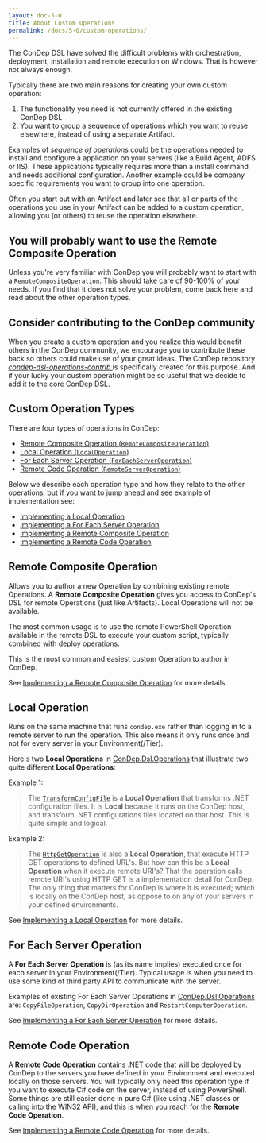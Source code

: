 ```yaml
---
layout: doc-5-0
title: About Custom Operations
permalink: /docs/5-0/custom-operations/
---
```


The ConDep DSL have solved the difficult problems with orchestration, deployment,
installation and remote execution on Windows. That is however not always enough.

Typically there are two main reasons for creating your own custom operation:

1. The functionality you need is not currently offered in the existing ConDep
DSL
2. You want to group a sequence of operations which you want to reuse elsewhere,
instead of using a separate Artifact.

Examples of *sequence of operations* could be the operations needed to
install and configure a application on your servers (like a Build Agent, ADFS or
IIS). These applications typically requires more than a install command and
needs additional configuration. Another example could be company specific
requirements you want to group into one operation.

Often you start out with an Artifact and later see that all or parts of the
operations you use in your Artifact can be added to a custom operation, allowing
you (or others) to reuse the operation elsewhere.

<div class="note info">
    <h2>You will probably want to use the Remote Composite Operation</h2>
    <p>
        Unless you're very familiar with ConDep you will probably want to start
        with a <code>RemoteCompositeOperation</code>. This should take care of
        90-100% of your needs. If you find that it does not solve your problem,
        come back here and read about the other operation types.
    </p>
</div>

<div class="note info">
    <h2>
        Consider contributing to the ConDep community
    </h2>
    <p>
        When you create a custom operation and you realize this would benefit others
        in the ConDep community, we encourage you to contribute these back
        so others could make use of your great ideas. The ConDep repository
        <a href="https://github.com/condep/condep-dsl-operations-contrib">
            <i>condep-dsl-operations-contrib</i>
        </a> is specifically created for this purpose. And if your lucky your
        custom operation might be so useful that we decide to add it to the
        core ConDep DSL.
    </p>
</div>

## Custom Operation Types

There are four types of operations in ConDep:

* [Remote Composite Operation (`RemoteCompositeOperation`)](#remote-composite-operation)
* [Local Operation (`LocalOperation`)](#local-operation)
* [For Each Server Operation (`ForEachServerOperation`)](#for-each-server-operation)
* [Remote Code Operation (`RemoteServerOperation`)](#remote-code-operation)

Below we describe each operation type and how they relate to the other
operations, but if you want to jump ahead and see example of implementation see:

* [Implementing a Local Operation](../local-operation/)
* [Implementing a For Each Server Operation](../for-each-server-operation/)
* [Implementing a Remote Composite Operation](../remote-composite-operation)
* [Implementing a Remote Code Operation](../remote-server-operation/)

<a name="local-operation"></a>

## Remote Composite Operation

Allows you to author a new Operation by combining existing remote Operations. A
**Remote Composite Operation** gives you access to ConDep's DSL for remote
Operations (just like Artifacts). Local Operations will not be available.

The most common usage is to use the remote PowerShell Operation available in the
remote DSL to execute your custom script, typically combined with deploy
operations.

This is the most common and easiest custom Operation to author in ConDep.

See [Implementing a Remote Composite Operation](../remote-composite-operation)
for more details.

## Local Operation

Runs on the same machine that runs `condep.exe` rather than logging in to a
remote server to run the operation. This also means it only runs once and
not for every server in your Environment(/Tier).

Here's two **Local Operations** in [ConDep.Dsl.Operations](https://github.com/condep/condep-dsl-operations)
that illustrate two quite different **Local Operations**:

Example 1:

> The [`TransformConfigFile`](https://github.com/condep/condep-dsl-operations/blob/master/src/ConDep.Dsl.Operations/Local/TransformConfig/TransformConfigOperation.cs)
> is a **Local Operation** that transforms .NET configuration files. It is **Local**
> because it runs on the ConDep host, and transform .NET configurations files located
> on that host. This is quite simple and logical.

Example 2:

> The [`HttpGetOperation`](https://github.com/condep/condep-dsl-operations/blob/master/src/ConDep.Dsl.Operations/Local/WebRequest/HttpGetOperation.cs)
> is also a **Local Operation**, that execute HTTP GET operations to defined URL's.
> But how can this be a **Local Operation** when it execute remote URI's? That the
> operation calls remote URI's using HTTP GET is a implementation detail for ConDep.
> The only thing that matters for ConDep is where it is executed; which is locally on
> the ConDep host, as oppose to on any of your servers in your defined environments.

See [Implementing a Local Operation](../local-operation/) for more details.

<a name="for-each-server-operation"></a>

## For Each Server Operation

A **For Each Server Operation** is (as its name implies) executed once for each
server in your Environment(/Tier). Typical usage is when you need to use some kind of
third party API to communicate with the server.

Examples of existing For Each Server Operations in [ConDep.Dsl.Operations](https://github.com/condep/condep-dsl-operations)
are: `CopyFileOperation`, `CopyDirOperation` and `RestartComputerOperation`.

See [Implementing a For Each Server Operation](../for-each-server-operation/) for
more details.

<a name="remote-code-operation"></a>

## Remote Code Operation

A **Remote Code Operation** contains .NET code that will be deployed by ConDep
to the servers you have defined in your Environment and executed locally on
those servers. You will typically only need this operation type if you want to
execute C# code on the server, instead of using PowerShell. Some things are
still easier done in pure C# (like using .NET classes or calling into the
WIN32 API), and this is when you reach for the **Remote Code Operation**.

See [Implementing a Remote Code Operation](../remote-server-operation/) for
more details.

<a name="remote-composite-operation"></a>

